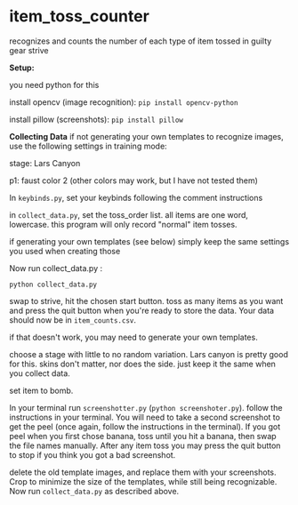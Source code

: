 # item_toss_counter
 recognizes and counts the number of each type of item tossed in guilty gear strive

**Setup:**

you need python for this

install opencv (image recognition): `pip install opencv-python`

install pillow (screenshots): `pip install pillow`

**Collecting Data**
if not generating your own templates to recognize images, use the following settings in training mode:

stage: Lars Canyon

p1: faust color 2 (other colors may work, but I have not tested them)

In `keybinds.py`, set your keybinds following the comment instructions

in `collect_data.py`, set the toss_order list. all items are one word, lowercase. this program will only record "normal" item tosses.

if generating your own templates (see below) simply keep the same settings you used when creating those

Now run collect_data.py :

`python collect_data.py`

swap to strive, hit the chosen start button. toss as many items as you want and press the quit button when you're ready to store the data. Your data should now be in  `item_counts.csv`.

if that doesn't work, you may need to generate your own templates.

choose a stage with little to no random variation. Lars canyon is pretty good for this.
skins don't matter, nor does the side. just keep it the same when you collect data.

set item to bomb.

In your terminal run `screenshotter.py` (`python screenshoter.py`). follow the instructions in your terminal. You will need to take a second screenshot to get the peel (once again, follow the instructions in the terminal). If you got peel when you first chose banana, toss until you hit a banana, then swap the file names manually. After any item toss you may press the quit button to stop if you think you got a bad screenshot. 

delete the old template images, and replace them with your screenshots. Crop to minimize the size of the templates, while still being recognizable. Now run `collect_data.py` as described above.
